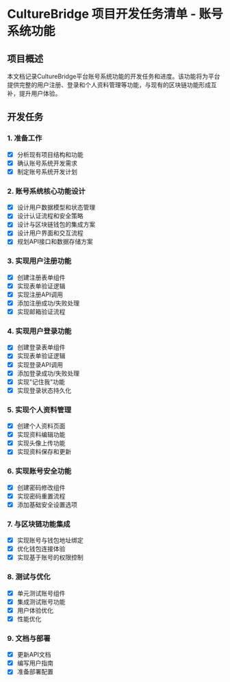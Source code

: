 # CultureBridge 项目开发任务清单 - 账号系统功能

## 项目概述
本文档记录CultureBridge平台账号系统功能的开发任务和进度。该功能将为平台提供完整的用户注册、登录和个人资料管理等功能，与现有的区块链功能形成互补，提升用户体验。

## 开发任务

### 1. 准备工作
- [x] 分析现有项目结构和功能
- [x] 确认账号系统开发需求
- [x] 制定账号系统开发计划

### 2. 账号系统核心功能设计
- [x] 设计用户数据模型和状态管理
- [x] 设计认证流程和安全策略
- [x] 设计与区块链钱包的集成方案
- [x] 设计用户界面和交互流程
- [x] 规划API接口和数据存储方案

### 3. 实现用户注册功能
- [x] 创建注册表单组件
- [x] 实现表单验证逻辑
- [x] 实现注册API调用
- [x] 添加注册成功/失败处理
- [x] 实现邮箱验证流程

### 4. 实现用户登录功能
- [x] 创建登录表单组件
- [x] 实现表单验证逻辑
- [x] 实现登录API调用
- [x] 添加登录成功/失败处理
- [x] 实现"记住我"功能
- [x] 实现登录状态持久化

### 5. 实现个人资料管理
- [x] 创建个人资料页面
- [x] 实现资料编辑功能
- [x] 实现头像上传功能
- [x] 实现资料保存和更新

### 6. 实现账号安全功能
- [x] 创建密码修改组件
- [x] 实现密码重置流程
- [x] 添加基础安全设置选项

### 7. 与区块链功能集成
- [x] 实现账号与钱包地址绑定
- [x] 优化钱包连接体验
- [x] 实现基于账号的权限控制

### 8. 测试与优化
- [x] 单元测试账号组件
- [x] 集成测试账号功能
- [x] 用户体验优化
- [x] 性能优化

### 9. 文档与部署
- [x] 更新API文档
- [x] 编写用户指南
- [x] 准备部署配置
